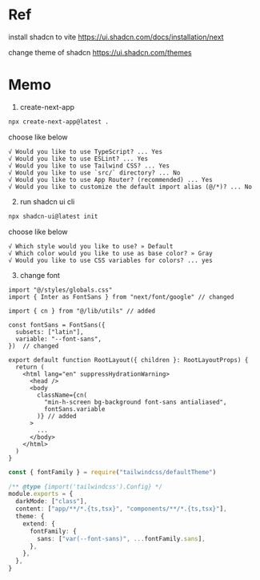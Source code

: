 # Ref

install shadcn to vite https://ui.shadcn.com/docs/installation/next

change theme of shadcn https://ui.shadcn.com/themes

# Memo

1. create-next-app

```sh
npx create-next-app@latest .
```

choose like below

```
√ Would you like to use TypeScript? ... Yes
√ Would you like to use ESLint? ... Yes
√ Would you like to use Tailwind CSS? ... Yes
√ Would you like to use `src/` directory? ... No
√ Would you like to use App Router? (recommended) ... Yes
√ Would you like to customize the default import alias (@/*)? ... No
```

2. run shadcn ui cli

```sh
npx shadcn-ui@latest init
```

choose like below

```
√ Which style would you like to use? » Default
√ Which color would you like to use as base color? » Gray
√ Would you like to use CSS variables for colors? ... yes
```

3. change font

```tsx:layout.tsx
import "@/styles/globals.css"
import { Inter as FontSans } from "next/font/google" // changed

import { cn } from "@/lib/utils" // added

const fontSans = FontSans({
  subsets: ["latin"],
  variable: "--font-sans",
})  // changed

export default function RootLayout({ children }: RootLayoutProps) {
  return (
    <html lang="en" suppressHydrationWarning>
      <head />
      <body
        className={cn(
          "min-h-screen bg-background font-sans antialiased",
          fontSans.variable
        )} // added
      >
        ...
      </body>
    </html>
  )
}
```

```ts:tailwind.config.ts
const { fontFamily } = require("tailwindcss/defaultTheme")

/** @type {import('tailwindcss').Config} */
module.exports = {
  darkMode: ["class"],
  content: ["app/**/*.{ts,tsx}", "components/**/*.{ts,tsx}"],
  theme: {
    extend: {
      fontFamily: {
        sans: ["var(--font-sans)", ...fontFamily.sans],
      },
    },
  },
}
```
